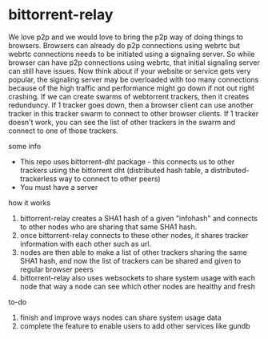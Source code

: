 # bittorrent-relay

We love p2p and we would love to bring the p2p way of doing things to browsers. Browsers can already do p2p connections using webrtc but webrtc connections needs to be initiated using a signaling server. So while browser can have p2p connections using webrtc, that initial signaling server can still have issues. Now think about if your website or service gets very popular, the signaling server may be overloaded with too many connections because of the high traffic and performance might go down if not out right crashing. If we can create swarms of webtorrent trackers, then it creates redunduncy. If 1 tracker goes down, then a browser client can use another tracker in this tracker swarm to connect to other browser clients. If 1 tracker doesn't work, you can see the list of other trackers in the swarm and connect to one of those trackers.

some info
* This repo uses bittorrent-dht package - this connects us to other trackers using the bittorrent dht (distributed hash table, a distributed-trackerless way to connect to other peers)
* You must have a server

how it works
1. bittorrent-relay creates a SHA1 hash of a given "infohash" and connects to other nodes who are sharing that same SHA1 hash.
2. once bittorrent-relay connects to these other nodes, it shares tracker information with each other such as url.
3. nodes are then able to make a list of other trackers sharing the same SHA1 hash, and now the list of trackers can be shared and given to regular browser peers
4. bittorrent-relay also uses websockets to share system usage with each node that way a node can see which other nodes are healthy and fresh

to-do
1. finish and improve ways nodes can share system usage data
2. complete the feature to enable users to add other services like gundb
